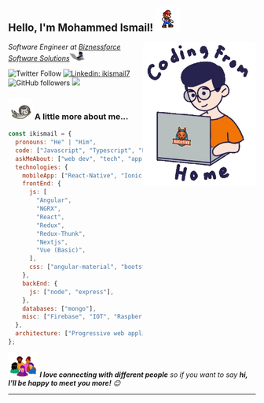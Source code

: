 <h2>Hello, I'm Mohammed Ismail! <img src="./smario.webp" width="50"></h2>
<img align='right' src="./user.webp" width="230">
<p><em>Software Engineer at <a href="http://biznessforce.com/">Biznessforce Software Solutions</a><img src="./working_cat.webp" width="30"> 
</em></p>

![Twitter Follow](https://img.shields.io/twitter/follow/ikismail7?label=Follow)
[![Linkedin: ikismail7](https://img.shields.io/badge/-Mohammed%20Ismail-blue?style=flat-square&logo=Linkedin&logoColor=white&link=https://www.linkedin.com/in/ikismail7/)](https://www.linkedin.com/in/ikismail7/)
![GitHub followers](https://img.shields.io/github/followers/ikismail?label=Follow&style=social)
![](https://visitor-badge.laobi.icu/badge?page_id=ikismail)

### <img src="./catty.webp" width="50"> A little more about me...

```javascript
const ikismail = {
  pronouns: "He" | "Him",
  code: ["Javascript", "Typescript", "Python (Basic)"],
  askMeAbout: ["web dev", "tech", "app dev"],
  technologies: {
    mobileApp: ["React-Native", "Ionic"],
    frontEnd: {
      js: [
        "Angular",
        "NGRX",
        "React",
        "Redux",
        "Redux-Thunk",
        "Nextjs",
        "Vue (Basic)",
      ],
      css: ["angular-material", "bootstrap"],
    },
    backEnd: {
      js: ["node", "express"],
    },
    databases: ["mongo"],
    misc: ["Firebase", "IOT", "RaspberryPi"],
  },
  architecture: ["Progressive web applications", "Single page applications"],
};
```

<img src="./connections.webp" width="60"> <em><b>I love connecting with different people</b> so if you want to say <b>hi, I'll be happy to meet you more!</b> 😊</em>

---

<!-- Code Time

### 🐲 Your weekly language rankings

               javascript : ▮▮▮▮▮▮ 26.7%
                     html : ▮▮▮▮▮ 20.0%
                plaintext : ▮▮▮▮▮ 20.0%
               typescript : ▮▮▮▮▮ 20.0%
                     scss : ▮▮ 6.7%
                     json : ▮▮ 6.7%

End Code Time -->
